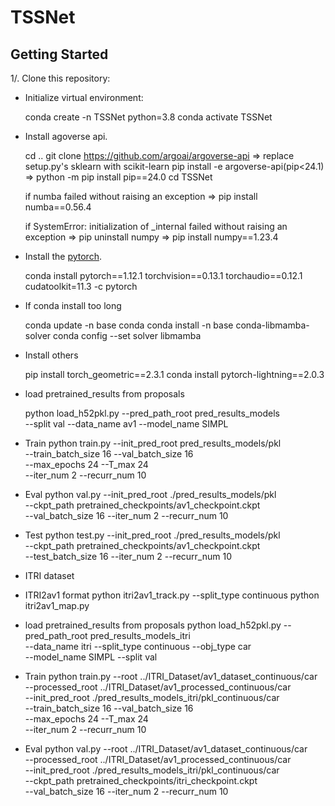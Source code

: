# TSSNet

## Getting Started

1/. Clone this repository:

- Initialize virtual environment:

	conda create -n TSSNet python=3.8
	conda activate TSSNet

- Install agoverse api. 

	cd ..
	git clone https://github.com/argoai/argoverse-api
	=> replace setup.py's sklearn with scikit-learn
	pip install -e argoverse-api(pip<24.1)
	=> python -m pip install pip==24.0
	cd TSSNet
	
	if numba failed without raising an exception
	=> pip install numba==0.56.4

	if SystemError: initialization of _internal failed without raising an exception
	=> pip uninstall numpy
	=> pip install numpy==1.23.4

- Install the [pytorch](https://pytorch.org/). 

	conda install pytorch==1.12.1 torchvision==0.13.1 torchaudio==0.12.1 cudatoolkit=11.3 -c pytorch

- If conda install too long 
	
	conda update -n base conda
	conda install -n base conda-libmamba-solver
	conda config --set solver libmamba

- Install others

	pip install torch_geometric==2.3.1
	conda install pytorch-lightning==2.0.3

- load pretrained_results from proposals
	
	python load_h52pkl.py --pred_path_root pred_results_models \
	--split val --data_name av1 --model_name SIMPL

- Train
	python train.py --init_pred_root pred_results_models/pkl \
	--train_batch_size 16 --val_batch_size 16 \
	--max_epochs 24 --T_max 24 \
	--iter_num 2 --recurr_num 10

- Eval 
	python val.py --init_pred_root ./pred_results_models/pkl \
	--ckpt_path pretrained_checkpoints/av1_checkpoint.ckpt \
	--val_batch_size 16 --iter_num 2 --recurr_num 10

- Test 
	python test.py --init_pred_root ./pred_results_models/pkl \
	--ckpt_path pretrained_checkpoints/av1_checkpoint.ckpt \
	--test_batch_size 16 --iter_num 2 --recurr_num 10

- ITRI dataset
- ITRI2av1 format
	python itri2av1_track.py --split_type continuous
	python itri2av1_map.py

- load pretrained_results from proposals
	python load_h52pkl.py --pred_path_root pred_results_models_itri \
	--data_name itri --split_type continuous --obj_type car \
	--model_name SIMPL --split val 

- Train 
	python train.py 
	--root ../ITRI_Dataset/av1_dataset_continuous/car \
	--processed_root ../ITRI_Dataset/av1_processed_continuous/car \
	--init_pred_root ./pred_results_models_itri/pkl_continuous/car \
	--train_batch_size 16 --val_batch_size 16 \
	--max_epochs 24 --T_max 24 \
	--iter_num 2 --recurr_num 10
	

- Eval 
	python val.py --root ../ITRI_Dataset/av1_dataset_continuous/car \
	--processed_root ../ITRI_Dataset/av1_processed_continuous/car \
	--init_pred_root ./pred_results_models_itri/pkl_continuous/car \
	--ckpt_path pretrained_checkpoints/itri_checkpoint.ckpt \
	--val_batch_size 16 --iter_num 2 --recurr_num 10 
